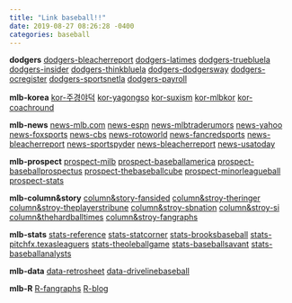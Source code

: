 ```yaml
---
title: "Link baseball!!"
date: 2019-08-27 08:26:28 -0400
categories: baseball
---
```


**dodgers**
[dodgers-bleacherreport]
[dodgers-latimes]
[dodgers-truebluela]
[dodgers-insider]
[dodgers-thinkbluela]
[dodgers-dodgersway]
[dodgers-ocregister]
[dodgers-sportsnetla]
[dodgers-payroll]

**mlb-korea**
[kor-주경야덕]
[kor-yagongso]
[kor-suxism]
[kor-mlbkor]
[kor-coachround]

**mlb-news**
[news-mlb.com]
[news-espn]
[news-mlbtraderumors]
[news-yahoo]
[news-foxsports]
[news-cbs]
[news-rotoworld]
[news-fancredsports]
[news-bleacherreport]
[news-sportspyder]
[news-bleacherreport]
[news-usatoday]

**mlb-prospect**
[prospect-milb]
[prospect-baseballamerica]
[prospect-baseballprospectus]
[prospect-thebaseballcube]
[prospect-minorleagueball]
[prospect-stats]

**mlb-column&story**
[column&story-fansided]
[column&stroy-theringer]
[column&stroy-theplayerstribune]
[column&stroy-sbnation]
[column&stroy-si]
[column&thehardballtimes]
[column&stroy-fangraphs]

**mlb-stats**
[stats-reference]
[stats-statcorner]
[stats-brooksbaseball]
[stats-pitchfx.texasleaguers]
[stats-theoleballgame]
[stats-baseballsavant]
[stats-baseballanalysts]

**mlb-data**
[data-retrosheet]
[data-drivelinebaseball]

**mlb-R**
[R-fangraphs]
[R-blog]

[dodgers-bleacherreport]: https://bleacherreport.com/los-angeles-dodgers
[dodgers-latimes]: https://www.latimes.com/sports/dodgers
[dodgers-truebluela]: https://www.truebluela.com/
[dodgers-insider]: https://dodgers.mlblogs.com/
[dodgers-thinkbluela]: http://www.thinkbluela.com/
[dodgers-dodgersway]: https://dodgersway.com/
[dodgers-ocregister]: https://www.ocregister.com/sports/mlb/los-angeles-dodgers/
[dodgers-sportsnetla]: http://www.sportsnetla.com
[dodgers-payroll]: https://www.spotrac.com/mlb/los-angeles-dodgers/payroll/

[kor-주경야덕]: https://post.naver.com/my.nhn?memberNo=25448623
[kor-yagongso]: http://www.yagongso.com/
[kor-suxism]: http://suxism.com/
[kor-mlbkor]: http://mlb.mbcsportsplus.com/#07D0
[kor-coachround]: http://coachround.com/

[news-mlb.com]: https://www.mlb.com/
[news-espn]: http://www.espn.com/mlb/
[news-mlbtraderumors]: https://www.mlbtraderumors.com/
[news-yahoo]: https://sports.yahoo.com/mlb/
[news-foxsports]: http://www.foxsports.com/mlb
[news-cbs]: https://www.cbssports.com/mlb/
[news-rotoworld]: http://www.rotoworld.com/sports/mlb/baseball?ls=roto:mlb:gnav
[news-fancredsports]: https://fancredsports.com/Categories/baseball
[news-bleacherreport]: http://bleacherreport.com/mlb
[news-sportspyder]: http://sportspyder.com/sports/mlb/news
[news-bleacherreport]: http://bleacherreport.com/mlb
[news-usatoday]: https://www.usatoday.com/sports/mlb/

[prospect-milb]: https://www.milb.com/
[prospect-baseballamerica]: https://www.baseballamerica.com/
[prospect-baseballprospectus]: https://www.baseballprospectus.com
[prospect-thebaseballcube]: http://www.thebaseballcube.com/prospects/
[prospect-minorleagueball]: https://www.minorleagueball.com/
[prospect-stats]: https://www.mlb.com/prospects/stats

[column&story-fansided]: https://fansided.com/mlb/
[column&stroy-theringer]: https://www.theringer.com/mlb
[column&stroy-theplayerstribune]: https://www.theplayerstribune.com/en-us/sports/baseball
[column&stroy-sbnation]: https://www.sbnation.com/mlb
[column&stroy-si]: https://www.si.com/mlb
[column&thehardballtimes]: https://tht.fangraphs.com/
[column&stroy-fangraphs]: https://www.fangraphs.com/

[stats-reference]: http://www.baseball-reference.com/
[stats-statcorner]: http://www.statcorner.com/index.php
[stats-brooksbaseball]: http://www.brooksbaseball.net
[stats-pitchfx.texasleaguers]: http://pitchfx.texasleaguers.com/
[stats-theoleballgame]: http://www.theoleballgame.com
[stats-baseballsavant]: https://baseballsavant.mlb.com/about
[stats-baseballanalysts]: http://baseballanalysts.com/archives/fx_visualizatio_1/

[data-retrosheet]: https://www.retrosheet.org/game.html
[data-drivelinebaseball]: https://www.drivelinebaseball.com/

[R-fangraphs]: https://tht.fangraphs.com/tht-live/importing-data-into-r/
[R-blog]: https://cinema4dr12.tistory.com/1061?category=675738





